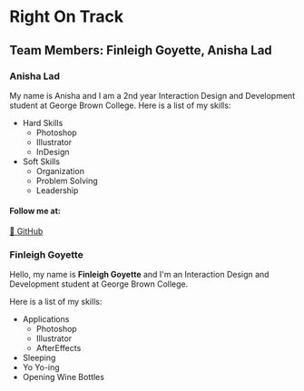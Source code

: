 # Right On Track

## Team Members: Finleigh Goyette, Anisha Lad

### **Anisha Lad**
My name is Anisha and I am a 2nd year Interaction Design and Development student at George Brown College.
Here is a list of my skills:
* Hard Skills
  * Photoshop
  * Illustrator
  * InDesign
* Soft Skills
  * Organization
  * Problem Solving
  * Leadership

#### Follow me at:
[:avocado: GitHub](https://github.com/anishalad95)

### Finleigh Goyette

Hello, my name is **Finleigh Goyette** and I'm an Interaction Design and Development student at George Brown College.

Here is a list of my skills:
  * Applications
    * Photoshop
    * Illustrator
    * AfterEffects
  * Sleeping
  * Yo Yo-ing
  * Opening Wine Bottles
